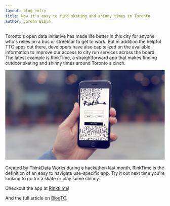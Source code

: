 ```yaml
---
layout: blog_entry
title: Now it's easy to find skating and shinny times in Toronto
author: Jordan Bibla
---
```


Toronto's open data initiative has made life better in this city for anyone who's relies on a bus or streetcar to get to work. But in addition the helpful TTC apps out there, developers have also capitalized on the available information to improve our access to city run services across the board. The latest example is RinkTime, a straightforward app that makes finding outdoor skating and shinny times around Toronto a cinch.

![Rinktime App](/images/rinktime.jpg)


Created by ThinkData Works during a hackathon last month, RinkTime is the definition of an easy to navigate use-specific app. Try it out next time you're looking to go for a skate or play some shinny.

Checkout the app at [Rinkti.me](http://rinkti.me/#/)!

And the full article on [BlogTO](http://www.blogto.com/sports_play/2015/01/now_its_easy_to_find_skating_shinny_times_in_toronto/).